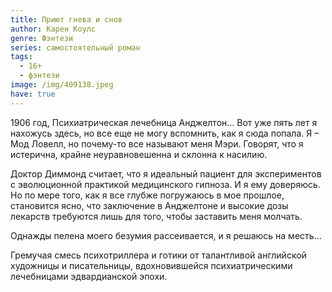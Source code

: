 ```yaml
---
title: Приют гнева и снов
author: Карен Коулс
genre: Фэнтези
series: самостоятельный роман
tags:
  - 16+
  - фэнтези
image: /img/409138.jpeg
have: true
---
```

1906 год, Психиатрическая лечебница Анджелтон… Вот уже пять лет я нахожусь здесь, но все еще не могу вспомнить, как я сюда попала. Я – Мод Ловелл, но почему-то все называют меня Мэри. Говорят, что я истерична, крайне неуравновешенна и склонна к насилию.

Доктор Диммонд считает, что я идеальный пациент для экспериментов с эволюционной практикой медицинского гипноза. И я ему доверяюсь. Но по мере того, как я все глубже погружаюсь в мое прошлое, становится ясно, что заключение в Анджелтоне и высокие дозы лекарств требуются лишь для того, чтобы заставить меня молчать.

Однажды пелена моего безумия рассеивается, и я решаюсь на месть…

Гремучая смесь психотриллера и готики от талантливой английской художницы и писательницы, вдохновившейся психиатрическими лечебницами эдвардианской эпохи.